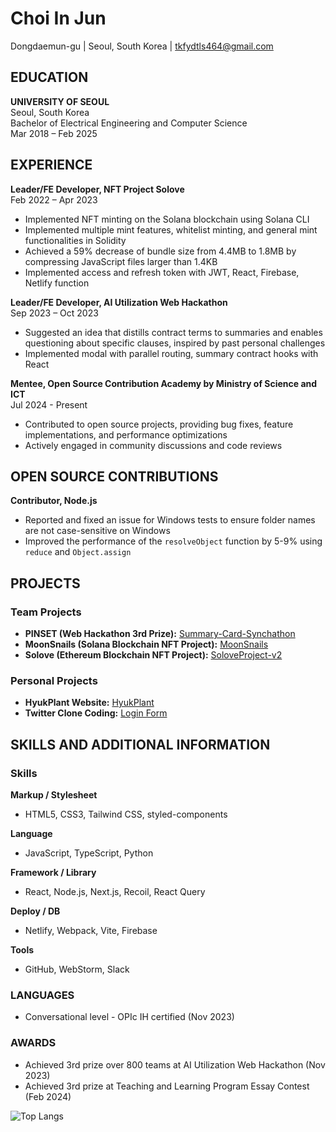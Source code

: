 # Choi In Jun
Dongdaemun-gu | Seoul, South Korea | tkfydtls464@gmail.com

## EDUCATION
**UNIVERSITY OF SEOUL**  
Seoul, South Korea  
Bachelor of Electrical Engineering and Computer Science  
Mar 2018 – Feb 2025

## EXPERIENCE
**Leader/FE Developer, NFT Project Solove**  
Feb 2022 – Apr 2023  
- Implemented NFT minting on the Solana blockchain using Solana CLI  
- Implemented multiple mint features, whitelist minting, and general mint functionalities in Solidity  
- Achieved a 59% decrease of bundle size from 4.4MB to 1.8MB by compressing JavaScript files larger than 1.4KB  
- Implemented access and refresh token with JWT, React, Firebase, Netlify function  

**Leader/FE Developer, AI Utilization Web Hackathon**  
Sep 2023 – Oct 2023  
- Suggested an idea that distills contract terms to summaries and enables questioning about specific clauses, inspired by past personal challenges  
- Implemented modal with parallel routing, summary contract hooks with React  

**Mentee, Open Source Contribution Academy by Ministry of Science and ICT**  
Jul 2024 - Present  
- Contributed to open source projects, providing bug fixes, feature implementations, and performance optimizations  
- Actively engaged in community discussions and code reviews  

## OPEN SOURCE CONTRIBUTIONS
**Contributor, Node.js**  
- Reported and fixed an issue for Windows tests to ensure folder names are not case-sensitive on Windows  
- Improved the performance of the `resolveObject` function by 5-9% using `reduce` and `Object.assign`  

## PROJECTS

### Team Projects
- **PINSET (Web Hackathon 3rd Prize):** [Summary-Card-Synchathon](https://github.com/TaePoong719/Summary-Card-Synchathon)  
- **MoonSnails (Solana Blockchain NFT Project):** [MoonSnails](https://github.com/TaePoong719/MoonSnails)  
- **Solove (Ethereum Blockchain NFT Project):** [SoloveProject-v2](https://github.com/free-mint-nft/SoloveProject-v2)  

### Personal Projects
- **HyukPlant Website:** [HyukPlant](https://github.com/EarlyRiser42/BrotherDentist)  
- **Twitter Clone Coding:** [Login Form](https://github.com/LateEarlyRiser/login_form)  

## SKILLS AND ADDITIONAL INFORMATION

### Skills  
**Markup / Stylesheet**  
- HTML5, CSS3, Tailwind CSS, styled-components  

**Language**  
- JavaScript, TypeScript, Python  

**Framework / Library**  
- React, Node.js, Next.js, Recoil, React Query  

**Deploy / DB**  
- Netlify, Webpack, Vite, Firebase  

**Tools**  
- GitHub, WebStorm, Slack  

### LANGUAGES
- Conversational level - OPIc IH certified (Nov 2023)  

### AWARDS
- Achieved 3rd prize over 800 teams at AI Utilization Web Hackathon (Nov 2023)  
- Achieved 3rd prize at Teaching and Learning Program Essay Contest (Feb 2024)  

![Top Langs](https://github-readme-stats.vercel.app/api/top-langs/?username=TaePoong719&layout=compact)
